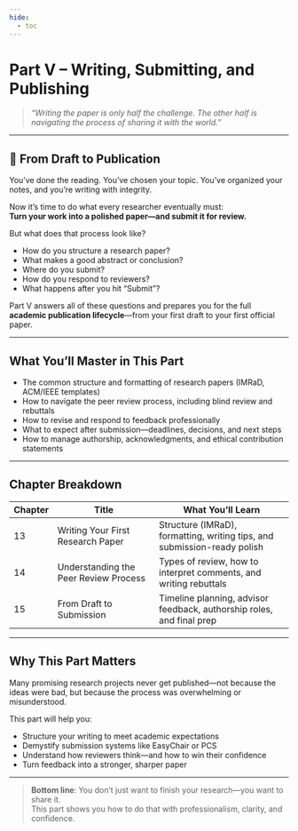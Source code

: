 ```yaml
---
hide:
  - toc
---
```


# **Part V – Writing, Submitting, and Publishing**

> *“Writing the paper is only half the challenge. The other half is navigating the process of sharing it with the world.”*

---

## **🚀 From Draft to Publication**

You’ve done the reading. You’ve chosen your topic. You’ve organized your notes, and you’re writing with integrity.

Now it’s time to do what every researcher eventually must:  
**Turn your work into a polished paper—and submit it for review.**

But what does that process look like?

- How do you structure a research paper?  
- What makes a good abstract or conclusion?  
- Where do you submit?  
- How do you respond to reviewers?  
- What happens after you hit “Submit”?

Part V answers all of these questions and prepares you for the full **academic publication lifecycle**—from your first draft to your first official paper.

---

## **What You’ll Master in This Part**

- The common structure and formatting of research papers (IMRaD, ACM/IEEE templates)
- How to navigate the peer review process, including blind review and rebuttals
- How to revise and respond to feedback professionally
- What to expect after submission—deadlines, decisions, and next steps
- How to manage authorship, acknowledgments, and ethical contribution statements

---

## **Chapter Breakdown**

| Chapter | Title                          | What You’ll Learn                                                          |
|---------|--------------------------------|---------------------------------------------------------------------------|
| 13      | Writing Your First Research Paper | Structure (IMRaD), formatting, writing tips, and submission-ready polish  |
| 14      | Understanding the Peer Review Process | Types of review, how to interpret comments, and writing rebuttals     |
| 15      | From Draft to Submission       | Timeline planning, advisor feedback, authorship roles, and final prep     |

---

## **Why This Part Matters**

Many promising research projects never get published—not because the ideas were bad, but because the process was overwhelming or misunderstood.

This part will help you:

- Structure your writing to meet academic expectations  
- Demystify submission systems like EasyChair or PCS  
- Understand how reviewers think—and how to win their confidence  
- Turn feedback into a stronger, sharper paper

---

> **Bottom line**: You don’t just want to finish your research—you want to share it.  
> This part shows you how to do that with professionalism, clarity, and confidence.

